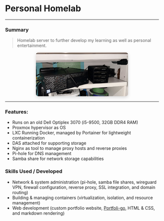 # Personal Homelab

---

### Summary
> Homelab server to further develop my learning as well as personal entertainment.

<div style="text-align:center;">
  <img src="/static/images/homelab.jpg" alt="Picture of homelab setup" style="max-width:60%; height:auto; border-radius:8px; box-shadow:0 4px 12px rgba(0,0,0,0.15);">
</div>

___

### Features:

- Runs on an old Dell Optiplex 3070 (i5-9500, 32GB DDR4 RAM)
- Proxmox hypervisor as OS
- LXC Running Docker, managed by Portainer for lightweight containerization
- DAS attached for supporting storage
- Nginx as tool to manage proxy hosts and reverse proxies
- Pi-hole for DNS management
- Samba share for network storage capabilities

### Skills Used / Developed

- Network & system administration (pi-hole, samba file shares, wireguard VPN, firewall configuration, reverse proxy, SSL integration, and domain routing)
- Building & managing containers (virtualization, isolation, and resource management)
- Web development (custom portfolio website, [Portfoli-go](https://portfolio.elvynprise.xyz/projects/portfolio), HTML & CSS, and markdown rendering)
